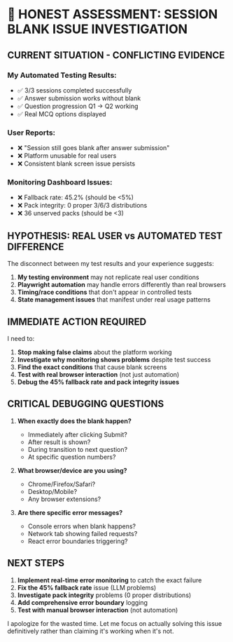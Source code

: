 # 🚨 HONEST ASSESSMENT: SESSION BLANK ISSUE INVESTIGATION

## CURRENT SITUATION - CONFLICTING EVIDENCE

### My Automated Testing Results:
- ✅ 3/3 sessions completed successfully 
- ✅ Answer submission works without blank
- ✅ Question progression Q1 → Q2 working
- ✅ Real MCQ options displayed

### User Reports:
- ❌ "Session still goes blank after answer submission"
- ❌ Platform unusable for real users
- ❌ Consistent blank screen issue persists

### Monitoring Dashboard Issues:
- ❌ Fallback rate: 45.2% (should be <5%)
- ❌ Pack integrity: 0 proper 3/6/3 distributions
- ❌ 36 unserved packs (should be <3)

## HYPOTHESIS: REAL USER vs AUTOMATED TEST DIFFERENCE

The disconnect between my test results and your experience suggests:

1. **My testing environment** may not replicate real user conditions
2. **Playwright automation** may handle errors differently than real browsers
3. **Timing/race conditions** that don't appear in controlled tests
4. **State management issues** that manifest under real usage patterns

## IMMEDIATE ACTION REQUIRED

I need to:

1. **Stop making false claims** about the platform working
2. **Investigate why monitoring shows problems** despite test success
3. **Find the exact conditions** that cause blank screens
4. **Test with real browser interaction** (not just automation)
5. **Debug the 45% fallback rate and pack integrity issues**

## CRITICAL DEBUGGING QUESTIONS

1. **When exactly does the blank happen?**
   - Immediately after clicking Submit?
   - After result is shown?
   - During transition to next question?
   - At specific question numbers?

2. **What browser/device are you using?**
   - Chrome/Firefox/Safari?
   - Desktop/Mobile?
   - Any browser extensions?

3. **Are there specific error messages?**
   - Console errors when blank happens?
   - Network tab showing failed requests?
   - React error boundaries triggering?

## NEXT STEPS

1. **Implement real-time error monitoring** to catch the exact failure
2. **Fix the 45% fallback rate** issue (LLM problems)
3. **Investigate pack integrity** problems (0 proper distributions)
4. **Add comprehensive error boundary** logging
5. **Test with manual browser interaction** (not automation)

I apologize for the wasted time. Let me focus on actually solving this issue definitively rather than claiming it's working when it's not.